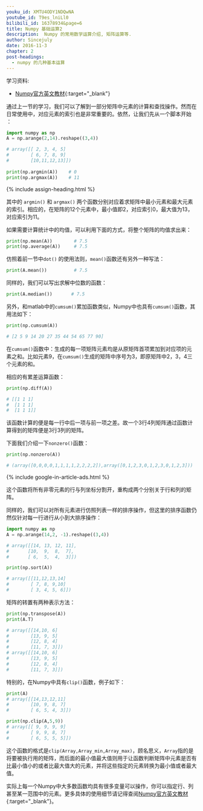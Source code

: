 ```yaml
---
youku_id: XMTU4ODY1NDQwNA
youtube_id: T9es_lniLl0
bilibili_id: 16378934&page=6
title: Numpy 基础运算2 
description:  Numpy 的常用数学运算介绍, 矩阵运算等.
author: Sincejuly
date: 2016-11-3
chapter: 2
post-headings:
  - numpy 的几种基本运算
---
```




学习资料:
  * [Numpy官方英文教材](https://docs.scipy.org/doc/numpy-dev/user/quickstart.html){:target="_blank"}

通过上一节的学习，我们可以了解到一部分矩阵中元素的计算和查找操作。然而在日常使用中，对应元素的索引也是非常重要的。依然，让我们先从一个脚本开始 ：

```python
import numpy as np
A = np.arange(2,14).reshape((3,4)) 

# array([[ 2, 3, 4, 5]
#        [ 6, 7, 8, 9]
#        [10,11,12,13]])
         
print(np.argmin(A))    # 0
print(np.argmax(A))    # 11
```


{% include assign-heading.html %}

其中的 `argmin()` 和 `argmax()` 两个函数分别对应着求矩阵中最小元素和最大元素的索引。相应的，在矩阵的12个元素中，最小值即2，对应索引0，最大值为13，对应索引为11。

如果需要计算统计中的均值，可以利用下面的方式，将整个矩阵的均值求出来：

```python
print(np.mean(A))        # 7.5
print(np.average(A))     # 7.5
```

仿照着前一节中`dot()` 的使用法则，`mean()`函数还有另外一种写法：

```python
print(A.mean())          # 7.5
```

同样的，我们可以写出求解中位数的函数：

```python
print(A.median())       # 7.5
```

另外，和matlab中的`cumsum()`累加函数类似，Numpy中也具有`cumsum()`函数，其用法如下：

```python
print(np.cumsum(A)) 

# [2 5 9 14 20 27 35 44 54 65 77 90]
```

在`cumsum()`函数中：生成的每一项矩阵元素均是从原矩阵首项累加到对应项的元素之和。比如元素9，在`cumsum()`生成的矩阵中序号为3，即原矩阵中2，3，4三个元素的和。

相应的有累差运算函数：

```python
print(np.diff(A))    

# [[1 1 1]
#  [1 1 1]
#  [1 1 1]]
```

该函数计算的便是每一行中后一项与前一项之差。故一个3行4列矩阵通过函数计算得到的矩阵便是3行3列的矩阵。

下面我们介绍一下`nonzero()`函数：

```python
print(np.nonzero(A))    

# (array([0,0,0,0,1,1,1,1,2,2,2,2]),array([0,1,2,3,0,1,2,3,0,1,2,3]))
```

{% include google-in-article-ads.html %}

这个函数将所有非零元素的行与列坐标分割开，重构成两个分别关于行和列的矩阵。

同样的，我们可以对所有元素进行仿照列表一样的排序操作，但这里的排序函数仍然仅针对每一行进行从小到大排序操作：

```python
import numpy as np
A = np.arange(14,2, -1).reshape((3,4)) 

# array([[14, 13, 12, 11],
#       [10,  9,  8,  7],
#       [ 6,  5,  4,  3]])

print(np.sort(A))    

# array([[11,12,13,14]
#        [ 7, 8, 9,10]
#        [ 3, 4, 5, 6]])
```

矩阵的转置有两种表示方法：

```python
print(np.transpose(A))    
print(A.T)

# array([[14,10, 6]
#        [13, 9, 5]
#        [12, 8, 4]
#        [11, 7, 3]])
# array([[14,10, 6]
#        [13, 9, 5]
#        [12, 8, 4]
#        [11, 7, 3]])

```

特别的，在Numpy中具有`clip()`函数，例子如下：

```python
print(A)
# array([[14,13,12,11]
#        [10, 9, 8, 7]
#        [ 6, 5, 4, 3]])

print(np.clip(A,5,9))    
# array([[ 9, 9, 9, 9]
#        [ 9, 9, 8, 7]
#        [ 6, 5, 5, 5]])
```

这个函数的格式是`clip(Array,Array_min,Array_max)`，顾名思义，`Array`指的是将要被执行用的矩阵，而后面的最小值最大值则用于让函数判断矩阵中元素是否有比最小值小的或者比最大值大的元素，并将这些指定的元素转换为最小值或者最大值。

实际上每一个Numpy中大多数函数均具有很多变量可以操作，你可以指定行、列甚至某一范围中的元素。更多具体的使用细节请记得查阅[Numpy官方英文教材](https://docs.scipy.org/doc/numpy-dev/user/quickstart.html){:target="_blank"}。